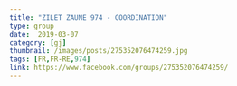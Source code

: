 ```yaml
---
title: "ZILET ZAUNE 974 - COORDINATION"
type: group
date:  2019-03-07
category: [gj]
thumbnail: /images/posts/275352076474259.jpg
tags: [FR,FR-RE,974]
link: https://www.facebook.com/groups/275352076474259/
---
```

